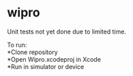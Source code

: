 # wipro
Unit tests not yet done due to limited time.

To run:\
*Clone repository\
*Open Wipro.xcodeproj in Xcode\
*Run in simulator or device
